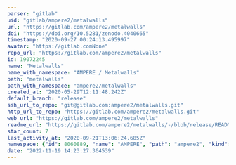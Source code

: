 ```yaml
---
parser: "gitlab"
uid: "gitlab/ampere2/metalwalls"
url: "https://gitlab.com/ampere2/metalwalls"
doi: "https://doi.org/10.5281/zenodo.4040665"
timestamp: "2020-09-27 00:24:13.495997"
avatar: "https://gitlab.comNone"
repo_url: "https://gitlab.com/ampere2/metalwalls"
id: 19072245
name: "Metalwalls"
name_with_namespace: "AMPERE / Metalwalls"
path: "metalwalls"
path_with_namespace: "ampere2/metalwalls"
created_at: "2020-05-29T12:11:48.242Z"
default_branch: "release"
ssh_url_to_repo: "git@gitlab.com:ampere2/metalwalls.git"
http_url_to_repo: "https://gitlab.com/ampere2/metalwalls.git"
web_url: "https://gitlab.com/ampere2/metalwalls"
readme_url: "https://gitlab.com/ampere2/metalwalls/-/blob/release/README.md"
star_count: 7
last_activity_at: "2020-09-21T13:06:24.685Z"
namespace: {"id": 8060889, "name": "AMPERE", "path": "ampere2", "kind": "group", "full_path": "ampere2", "parent_id": null, "avatar_url": null, "web_url": "https://gitlab.com/groups/ampere2"}
date: "2022-11-19 14:23:27.364539"
---
```

